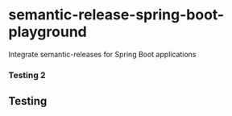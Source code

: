 # semantic-release-spring-boot-playground
Integrate semantic-releases for Spring Boot applications


### Testing 2

## Testing
